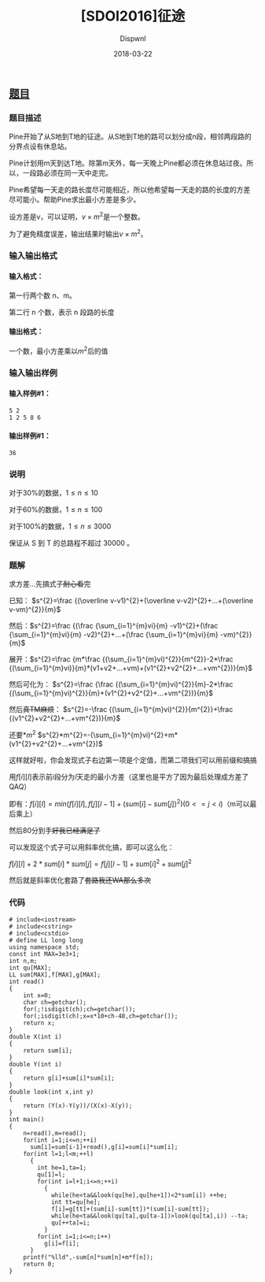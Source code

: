 ﻿---
layout:     post
title:      "[SDOI2016]征途"
date:       2018-03-22
author:     "Dispwnl"
header-img: "img/used/90.jpg"
catalog: true
tags:
    - 动态规划
    - 斜率优化
---
## [题目](https://www.luogu.org/problemnew/show/P4072#sub)
### 题目描述

Pine开始了从S地到T地的征途。从S地到T地的路可以划分成n段，相邻两段路的分界点设有休息站。

Pine计划用m天到达T地。除第m天外，每一天晚上Pine都必须在休息站过夜。所以，一段路必须在同一天中走完。

Pine希望每一天走的路长度尽可能相近，所以他希望每一天走的路的长度的方差尽可能小。帮助Pine求出最小方差是多少。

设方差是v，可以证明，$v\times m^2$是一个整数。

为了避免精度误差，输出结果时输出$v\times m^2$。

### 输入输出格式
#### 输入格式：
第一行两个数 n、m。

第二行 n 个数，表示 n 段路的长度

#### 输出格式：
一个数，最小方差乘以$m^2$后的值

### 输入输出样例
#### 输入样例#1：
```
5 2
1 2 5 8 6
```
#### 输出样例#1： 
```
36
```
### 说明
对于$30\%$的数据，$1\leq n\leq 10$

对于$60\%$的数据，$1\leq n\leq 100$

对于$100\%$的数据，$1\leq n\leq 3000$

保证从 S 到 T 的总路程不超过 30000 。

### 题解

求方差...先搞式子~~耐心看完~~

已知：
$s^{2}=\frac {(\overline v-v1)^{2}+(\overline v-v2)^{2}+...+(\overline v-vm)^{2}}{m}$

然后：$s^{2}=\frac {(\frac {\sum_{i=1}^{m}vi}{m} -v1)^{2}+(\frac {\sum_{i=1}^{m}vi}{m} -v2)^{2}+...+(\frac {\sum_{i=1}^{m}vi}{m} -vm)^{2}}{m}$

展开：$s^{2}=\frac {m*\frac {(\sum_{i=1}^{m}vi)^{2}}{m^{2}}-2*\frac {(\sum_{i=1}^{m}vi)}{m}*(v1+v2+...+vm)+(v1^{2}+v2^{2}+...+vm^{2})}{m}$

然后可化为：
$s^{2}=\frac {\frac {(\sum_{i=1}^{m}vi)^{2}}{m}-2*\frac {(\sum_{i=1}^{m}vi)^{2}}{m}+(v1^{2}+v2^{2}+...+vm^{2})}{m}$

然后~~真TM麻烦~~：
$s^{2}=-\frac {(\sum_{i=1}^{m}vi)^{2}}{m^{2}}+\frac {(v1^{2}+v2^{2}+...+vm^{2})}{m}$

还要$*m^2$
$s^{2}*m^{2}=-(\sum_{i=1}^{m}vi)^{2}+m*(v1^{2}+v2^{2}+...+vm^{2})$

这样就好啦，你会发现式子右边第一项是个定值，而第二项我们可以用前缀和搞搞

用$f[i][l]$表示前$i$段分为$l$天走的最小方差（这里也是平方了因为最后处理成方差了QAQ）

即有：$f[i][l]=min(f[i][l],f[j][l-1]+(sum[i]-sum[j])^{2})(0<=j<i)$（m可以最后乘上）

然后80分到手~~好我已经满足了~~

可以发现这个式子可以用斜率优化搞，即可以这么化：

$f[i][l]+2*sum[i]*sum[j]=f[j][l-1]+sum[i]^{2}+sum[j]^{2}$

然后就是斜率优化套路了~~套路我还WA那么多次~~

### 代码
```
# include<iostream>
# include<cstring>
# include<cstdio>
# define LL long long
using namespace std;
const int MAX=3e3+1;
int n,m;
int qu[MAX];
LL sum[MAX],f[MAX],g[MAX];
int read()
{
    int x=0;
    char ch=getchar();
    for(;!isdigit(ch);ch=getchar());
    for(;isdigit(ch);x=x*10+ch-48,ch=getchar());
    return x;
}
double X(int i)
{
    return sum[i];
}
double Y(int i)
{
    return g[i]+sum[i]*sum[i];
}
double look(int x,int y)
{
    return (Y(x)-Y(y))/(X(x)-X(y));
}
int main()
{
    n=read(),m=read();
    for(int i=1;i<=n;++i)
      sum[i]=sum[i-1]+read(),g[i]=sum[i]*sum[i];
    for(int l=1;l<m;++l)
      {
      	int he=1,ta=1;
      	qu[1]=l;
      	for(int i=l+1;i<=n;++i)
          {
          	while(he<ta&&look(qu[he],qu[he+1])<2*sum[i]) ++he;
          	int tt=qu[he];
          	f[i]=g[tt]+(sum[i]-sum[tt])*(sum[i]-sum[tt]);
          	while(he<ta&&look(qu[ta],qu[ta-1])>look(qu[ta],i)) --ta;
          	qu[++ta]=i;
          }
        for(int i=1;i<=n;i++)
          g[i]=f[i];
      }
    printf("%lld",-sum[n]*sum[n]+m*f[n]);
    return 0;
}
```
